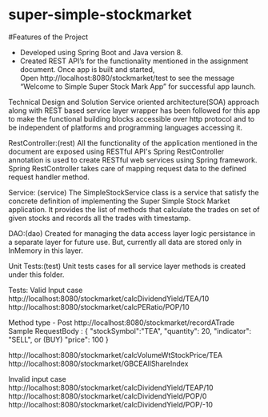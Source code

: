 # super-simple-stockmarket
#Features of the Project
* Developed using Spring Boot and Java version 8.
* Created REST API’s for the functionality mentioned in the assignment document.
Once app is built and started, Open http://localhost:8080/stockmarket/test to see the message “Welcome to Simple Super Stock Mark App” for successful app launch. 

Technical Design and Solution
Service oriented architecture(SOA) approach along with REST based service layer wrapper has been followed for this app to make the functional building blocks accessible over http protocol and to be independent of platforms and programming languages accessing it.

RestController:(rest)
All the functionality of the application mentioned in the document are exposed using RESTful API's 
Spring RestController annotation is used to create RESTful web services using Spring framework. Spring RestController takes care of mapping request data to the defined request handler method.

Service: (service)
The SimpleStockService class is a service that satisfy the concrete definition of implementing the Super Simple Stock Market application. It provides the list of methods that calculate the trades on set of given stocks and records all the trades with timestamp. 

DAO:(dao)
Created for managing the data access layer logic persistance in a separate layer for future use.
But, currently all data are stored only in InMemory in this layer.

Unit Tests:(test)
Unit tests cases for all service layer methods is created under this folder.

Tests: 
Valid Input case
http://localhost:8080/stockmarket/calcDividendYield/TEA/10
http://localhost:8080/stockmarket/calcPERatio/POP/10

Method type - Post
http://localhost:8080/stockmarket/recordATrade
Sample RequestBody : 
{
	"stockSymbol":"TEA",
	"quantity": 20,
	"indicator": "SELL", or (BUY)
	"price": 100
}

http://localhost:8080/stockmarket/calcVolumeWtStockPrice/TEA
http://localhost:8080/stockmarket/GBCEAllShareIndex


Invalid input case
http://localhost:8080/stockmarket/calcDividendYield/TEAP/10
http://localhost:8080/stockmarket/calcDividendYield/POP/0
http://localhost:8080/stockmarket/calcDividendYield/POP/-10


